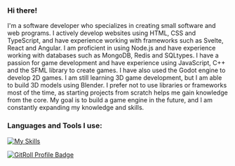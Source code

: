 ### Hi there! 

I'm a software developer who specializes in creating small software and web programs. I actively develop websites using HTML, CSS and TypeScript, and have experience working with frameworks such as Svelte, React and Angular. I am proficient in using Node.js and have experience working with databases such as MongoDB, Redis and SQLtypes. I have a passion for game development and have experience using JavaScript, C++ and the SFML library to create games. I have also used the Godot engine to develop 2D games. I am still learning 3D game development, but I am able to build 3D models using Blender. I prefer not to use libraries or frameworks most of the time, as starting projects from scratch helps me gain knowledge from the core. My goal is to build a game engine in the future, and I am constantly expanding my knowledge and skills.


### Languages and Tools I use:
[![My Skills](https://skills.thijs.gg/icons?i=ts,js,svelte,nodejs,deno,python,cs,cpp,java,kotlin,lua,swift,go,rust,redis,mongodb,firebase,mysql,sqlite,vscode,visualstudio,bash)](https://skills.thijs.gg)

<a href="https://gitroll.io/profile/uVBdv70Jg1afMVjYZ9lnfkv19bu23" target="_blank"><img src="https://gitroll.io/api/badges/profiles/v1/uVBdv70Jg1afMVjYZ9lnfkv19bu23" alt="GitRoll Profile Badge"/></a>
